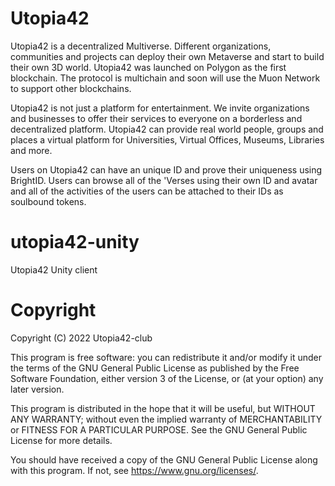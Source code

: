 # Utopia42
Utopia42 is a decentralized Multiverse. Different organizations, communities and
projects can deploy their own Metaverse and start to build their own 3D world. Utopia42
was launched on Polygon as the first blockchain. The protocol is multichain and soon
will use the Muon Network to support other blockchains.

Utopia42 is not just a platform for entertainment. We invite organizations and
businesses to offer their services to everyone on a borderless and decentralized
platform. Utopia42 can provide real world people, groups and places a virtual platform
for Universities, Virtual Offices, Museums, Libraries and more.

Users on Utopia42 can have an unique ID and prove their uniqueness using BrightID.
Users can browse all of the 'Verses using their own ID and avatar and all of the activities
of the users can be attached to their IDs as soulbound tokens.

# utopia42-unity
Utopia42 Unity client



# Copyright

Copyright (C) 2022  Utopia42-club

This program is free software: you can redistribute it and/or modify
it under the terms of the GNU General Public License as published by
the Free Software Foundation, either version 3 of the License, or
(at your option) any later version.

This program is distributed in the hope that it will be useful,
but WITHOUT ANY WARRANTY; without even the implied warranty of
MERCHANTABILITY or FITNESS FOR A PARTICULAR PURPOSE.  See the
GNU General Public License for more details.

You should have received a copy of the GNU General Public License
along with this program.  If not, see <https://www.gnu.org/licenses/>.
